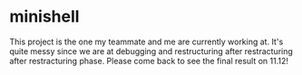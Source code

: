 # minishell

This project is the one my teammate and me are currently working at. It's quite messy since we are at debugging and restructuring after restracturing after restracturing phase. Please come back to see the final result on 11.12!
